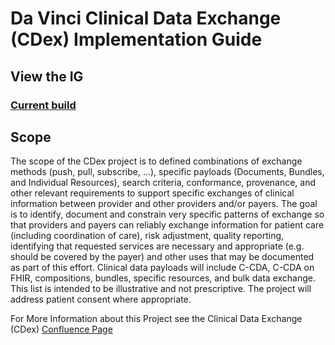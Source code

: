 # Da Vinci Clinical Data Exchange (CDex) Implementation Guide

## View the IG

### [Current build](https://build.fhir.org/ig/HL7/davinci-ecdx)

## Scope

The scope of the CDex project is to defined combinations of exchange methods (push, pull, subscribe, …), specific payloads (Documents, Bundles, and Individual Resources), search criteria, conformance, provenance, and other relevant requirements to support specific exchanges of clinical information between provider and other providers and/or payers. The goal is to identify, document and constrain very specific patterns of exchange so that providers and payers can reliably exchange information for patient care (including coordination of care), risk adjustment, quality reporting, identifying that requested services are necessary and appropriate (e.g. should be covered by the payer) and other uses that may be documented as part of this effort. Clinical data payloads will include C-CDA, C-CDA on FHIR, compositions, bundles, specific resources, and bulk data exchange. This list is intended to be illustrative and not prescriptive. The project will address patient consent where appropriate.

For More Information about this Project see the Clinical Data Exchange (CDex) [Confluence Page](https://confluence.hl7.org/pages/viewpage.action?pageId=40738757)
